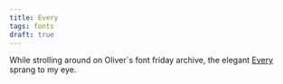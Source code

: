 ```yaml
---
title: Every
tags: fonts
draft: true
---
```

While strolling around on Oliver´s font friday archive, the elegant [Every]() sprang to my eye.